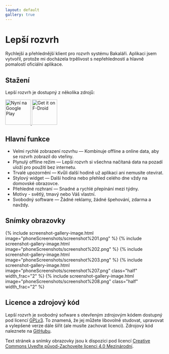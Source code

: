 ```yaml
---
layout: default
gallery: true
---
```


# Lepší rozvrh

Rychlejší a přehlednější klient pro rozvrh systému Bakaláři. Aplikaci jsem vytvořil,
protože mi docházela trpělivost s nepřehledností a hlavně pomalostí oficiální
aplikace.


## Stažení

Lepší rozvrh je dostupný z několika zdrojů:

<a href="https://play.google.com/store/apps/details?id=cz.vitskalicky.lepsirozvrh&utm_source=website&pcampaignid=pcampaignidMKT-Other-global-all-co-prtnr-py-PartBadge-Mar2515-1">
    <img alt='Nyní na Google Play' height="80px" src='https://play.google.com/intl/en_us/badges/static/images/badges/cs_badge_web_generic.png'/>
</a>
<a href="https://f-droid.org/packages/cz.vitskalicky.lepsirozvrh">
    <img src="https://fdroid.gitlab.io/artwork/badge/get-it-on-cs.png" alt="Get it on F-Droid" height="80px">
</a>
<a href="https://github.com/vitSkalicky/lepsi-rozvrh/releases/tag/{{ site.git-tag }}"><i class="svg-icon github" style="height: 80px; width: 80px; background-size: cover;"></i></a>

## Hlavní funkce

- Velmi rychlé zobrazení rozvrhu — Kombinuje offline a online data, aby se rozvrh zobrazil do vteřiny.
- Plynulý offline režim — Lepší rozvrh si všechna načítaná data na pozadí uloží pro použití bez internetu.
- Trvalé upozornění — Kvůli další hodině už aplikaci ani nemusíte otevírat.
- Stylový widget — Další hodina nebo přehled celého dne vždy na domovské obrazovce.
- Přehledné rozhraní — Snadné a rychlé přepínání mezi týdny.
- Motivy - světlý, tmavý nebo Váš vlastní.
- Svobodný software — Žádné reklamy, žádné špehování, zdarma a navždy.

## Snímky obrazovky

<p class="gallery-box clearfix">
{% include screenshot-gallery-image.html image="phoneScreenshots/screenshot%201.png" %}
{% include screenshot-gallery-image.html image="phoneScreenshots/screenshot%202.png" %}
{% include screenshot-gallery-image.html image="phoneScreenshots/screenshot%203.png" %}
{% include screenshot-gallery-image.html image="phoneScreenshots/screenshot%207.png" class="half" width_frac="2" %}
{% include screenshot-gallery-image.html image="phoneScreenshots/screenshot%208.png" class="half" width_frac="2" %}
</p>

## Licence a zdrojový kód

Lepší rozvrh je svobodný sofware s otevřeným zdrojovým kódem dostupný pod licencí [GPLv3](https://www.gnu.org/licenses/gpl-3.0.en.html). To znamená, že jej můžete libovolně studovat, upravovat a vylepšené verze dále šířit (ale musíte zachovat licenci). Zdrojový kód naleznete na [GitHubu](https://github.com/vitSkalicky/lepsi-rozvrh).

Text stránek a snímky obrazovky jsou k dispozici pod licencí [Creative Commons Uveďte původ-Zachovejte licenci 4.0 Mezinárodní](https://creativecommons.org/licenses/by-sa/4.0/deed.cs).